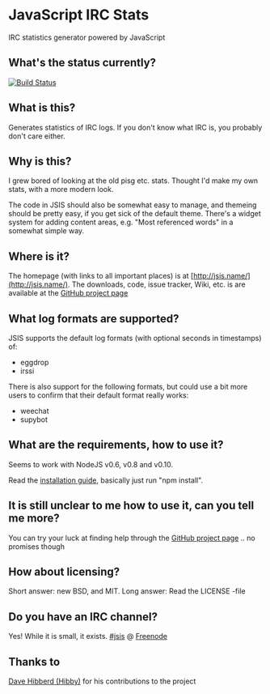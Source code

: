 # JavaScript IRC Stats

IRC statistics generator powered by JavaScript

## What's the status currently?

[![Build Status](https://travis-ci.org/Web-Development-Guru/jsis.svg?branch=master)](https://travis-ci.org/lietu/jsis)


## What is this?

Generates statistics of IRC logs. If you don't know what IRC is, you probably don't care either.


## Why is this?

I grew bored of looking at the old pisg etc. stats. Thought I'd make my own stats, with a more
modern look.

The code in JSIS should also be somewhat easy to manage, and themeing should be pretty easy,
if you get sick of the default theme. There's a widget system for adding content areas, 
e.g. "Most referenced words" in a somewhat simple way.


## Where is it?

The homepage (with links to all important places) is at [http://jsis.name/](http://jsis.name/).
The downloads, code, issue tracker, Wiki, etc. is are available at the [GitHub project page](https://github.com/lietu/jsis)


## What log formats are supported?

JSIS supports the default log formats (with optional seconds in timestamps) of:

 - eggdrop
 - irssi

There is also support for the following formats, but could use a bit more users to confirm that their default format really works:
 - weechat
 - supybot


## What are the requirements, how to use it?

Seems to work with NodeJS v0.6, v0.8 and v0.10.

Read the [installation guide](http://jsis.name/installation.html), basically just run "npm install".


## It is still unclear to me how to use it, can you tell me more?

You can try your luck at finding help through the [GitHub project page](https://github.com/lietu/jsis) .. no promises though


## How about licensing?

Short answer: new BSD, and MIT. Long answer: Read the LICENSE -file

## Do you have an IRC channel?

Yes! While it is small, it exists. [#jsis](https://webchat.freenode.net/?channels=jsis) @ [Freenode](https://freenode.net/)


## Thanks to

[Dave Hibberd (Hibby)](https://github.com/Hibby/) for his contributions to the project

